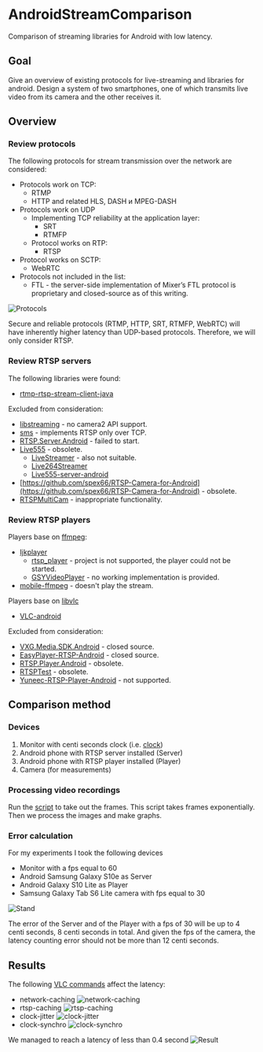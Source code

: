 # AndroidStreamComparison
Comparison of streaming libraries for Android with low latency.
## Goal
Give an overview of existing protocols for live-streaming and libraries for android.
Design a system of two smartphones, one of which transmits live video from its camera and the other receives it.
## Overview
### Review protocols
The following protocols for stream transmission over the network are considered:
- Protocols work on TCP:
  - RTMP
  - HTTP and related HLS, DASH и MPEG-DASH
- Protocols work on UDP
  - Implementing TCP reliability at the application layer:
    - SRT
    - RTMFP
  - Protocol works on RTP:
    - RTSP
- Protocol works on SCTP:
  - WebRTC
- Protocols not included in the list:
  - FTL - the server-side implementation of Mixer’s FTL protocol is proprietary and closed-source as of this writing.

![Protocols](https://github.com/shlegelal/AndroidStreamComparison/blob/main/res/eng.jpg)

Secure and reliable protocols (RTMP, HTTP, SRT, RTMFP, WebRTC) will have inherently higher latency than UDP-based protocols. Therefore, we will only consider RTSP.
### Review RTSP servers
The following libraries were found:
- [rtmp-rtsp-stream-client-java](https://github.com/pedroSG94/rtmp-rtsp-stream-client-java)

Excluded from consideration:
- [libstreaming](https://github.com/fyhertz/libstreaming) - no camera2 API support.
- [sms](https://github.com/pengliren/sms) - implements RTSP only over TCP.
- [RTSP.Server.Android](https://github.com/VideoExpertsGroup/RTSP.Server.Android) - failed to start.
- [Live555](https://github.com/papan01/Live555-server-android) - obsolete.
    - [LiveStreamer](https://github.com/papan01/LiveStreamer) - also not suitable.
    - [Live264Streamer](https://github.com/huzongyao/Live264Streamer)
    - [Live555-server-android](https://github.com/papan01/Live555-server-android)
- [https://github.com/spex66/RTSP-Camera-for-Android](https://github.com/spex66/RTSP-Camera-for-Android) - obsolete.
- [RTSPMultiCam](https://github.com/jiaxin-du/RTSPMultiCam) - inappropriate functionality.

### Review RTSP players
Players base on [ffmpeg](https://www.ffmpeg.org/):
- [Ijkplayer](https://github.com/Bilibili/ijkplayer)
    - [rtsp_player](https://github.com/bowen919446264/rtsp_player) - project is not supported, the player could not be started.
    - [GSYVideoPlayer](https://github.com/CarGuo/GSYVideoPlayer) - no working implementation is provided.
- [mobile-ffmpeg](https://github.com/tanersener/mobile-ffmpeg) - doesn't play the stream.

Players base on [libvlc](https://github.com/videolan/vlc-android#libvlc)
- [VLC-android](https://github.com/videolan/vlc-android)

Excluded from consideration:
- [VXG.Media.SDK.Android](https://github.com/VideoExpertsGroup/VXG.Media.SDK.Android) - closed source.
- [EasyPlayer-RTSP-Android](https://github.com/tsingsee/EasyPlayer) - closed source.
- [RTSP.Player.Android](https://github.com/VideoExpertsGroup/RTSP.Player.Android) - obsolete.
- [RTSPTest](https://github.com/rayryeng/RTSPTest) - obsolete.
- [Yuneec-RTSP-Player-Android](https://github.com/YUNEEC/Yuneec-RTSP-Player-Android) - not supported.

## Comparison method
### Devices
1. Monitor with centi seconds clock (i.e. [clock](https://htmlblog.ucoz.net/html_files/time.html))
2. Android phone with RTSP server installed (Server)
3. Android phone with RTSP player installed (Player)
4. Camera (for measurements)
### Processing video recordings
Run the [script](https://github.com/shlegelal/AndroidStreamComparison/blob/main/Scripts/take_frames.py) to take out the frames. This script takes frames exponentially. Then we process the images and make graphs.
### Error calculation
For my experiments I took the following devices
- Monitor with a fps equal to 60
- Android Samsung Galaxy S10e as Server
- Android Galaxy S10 Lite as Player
- Samsung Galaxy Tab S6 Lite camera with fps equal to 30

![Stand](https://github.com/shlegelal/AndroidStreamComparison/blob/main/res/stand.jpg)

The error of the Server and of the Player with a fps of 30 will be up to 4 centi seconds, 8 centi seconds in total. And given the fps of the camera, the latency counting error should not be more than 12 centi seconds.

## Results

The following [VLC commands](https://wiki.videolan.org/VLC_command-line_help/) affect the latency:
- network-caching
![network-caching](https://github.com/shlegelal/AndroidStreamComparison/blob/main/res/vlc-nc.svg)
- rtsp-caching
![rtsp-caching](https://github.com/shlegelal/AndroidStreamComparison/blob/main/res/vlc-rc.svg)
- clock-jitter
![clock-jitter](https://github.com/shlegelal/AndroidStreamComparison/blob/main/res/vlc-cj.svg)
- clock-synchro
![clock-synchro](https://github.com/shlegelal/AndroidStreamComparison/blob/main/res/vlc-cs.svg)

We managed to reach a latency of less than 0.4 second
![Result](https://github.com/shlegelal/AndroidStreamComparison/blob/main/res/vlc-long.svg)
